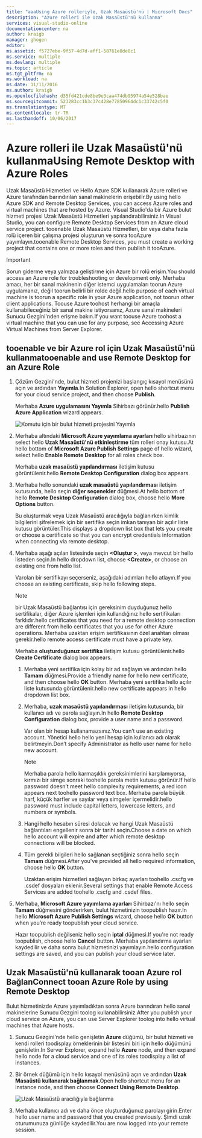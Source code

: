 ```yaml
---
title: "aaaUsing Azure rolleriyle, Uzak Masaüstü'nü | Microsoft Docs"
description: "Azure rolleri ile Uzak Masaüstü'nü kullanma"
services: visual-studio-online
documentationcenter: na
author: kraigb
manager: ghogen
editor: 
ms.assetid: f5727ebe-9f57-4d7d-aff1-58761e8de8c1
ms.service: multiple
ms.devlang: multiple
ms.topic: article
ms.tgt_pltfrm: na
ms.workload: na
ms.date: 11/11/2016
ms.author: kraigb
ms.openlocfilehash: d35fd421cde8be9e3caa474db95974a54e528bae
ms.sourcegitcommit: 523283cc1b3c37c428e77850964dc1c33742c5f0
ms.translationtype: MT
ms.contentlocale: tr-TR
ms.lasthandoff: 10/06/2017
---
```

# <a name="using-remote-desktop-with-azure-roles"></a><span data-ttu-id="ab6e9-103">Azure rolleri ile Uzak Masaüstü'nü kullanma</span><span class="sxs-lookup"><span data-stu-id="ab6e9-103">Using Remote Desktop with Azure Roles</span></span>
<span data-ttu-id="ab6e9-104">Uzak Masaüstü Hizmetleri ve Hello Azure SDK kullanarak Azure rolleri ve Azure tarafından barındırılan sanal makinelerin erişebilir.</span><span class="sxs-lookup"><span data-stu-id="ab6e9-104">By using hello Azure SDK and Remote Desktop Services, you can access Azure roles and virtual machines that are hosted by Azure.</span></span> <span data-ttu-id="ab6e9-105">Visual Studio'da bir Azure bulut hizmeti projesi Uzak Masaüstü Hizmetleri yapılandırabilirsiniz.</span><span class="sxs-lookup"><span data-stu-id="ab6e9-105">In Visual Studio, you can configure Remote Desktop Services from an Azure cloud service project.</span></span> <span data-ttu-id="ab6e9-106">tooenable Uzak Masaüstü Hizmetleri, bir veya daha fazla rolü içeren bir çalışma projesi oluşturun ve sonra tooAzure yayımlayın.</span><span class="sxs-lookup"><span data-stu-id="ab6e9-106">tooenable Remote Desktop Services, you must create a working project that contains one or more roles and then publish it tooAzure.</span></span>

> [!IMPORTANT]
> <span data-ttu-id="ab6e9-107">Sorun giderme veya yalnızca geliştirme için Azure bir rolü erişim.</span><span class="sxs-lookup"><span data-stu-id="ab6e9-107">You should access an Azure role for troubleshooting or development only.</span></span> <span data-ttu-id="ab6e9-108">Merhaba amacı, her bir sanal makinenin diğer istemci uygulamaları toorun Azure uygulamanız, değil toorun belirli bir rolde değil.</span><span class="sxs-lookup"><span data-stu-id="ab6e9-108">hello purpose of each virtual machine is toorun a specific role in your Azure application, not toorun other client applications.</span></span> <span data-ttu-id="ab6e9-109">Toouse Azure toohost herhangi bir amaçla kullanabileceğiniz bir sanal makine istiyorsanız, Azure sanal makineleri Sunucu Gezgini'nden erişme bakın.</span><span class="sxs-lookup"><span data-stu-id="ab6e9-109">If you want toouse Azure toohost a virtual machine that you can use for any purpose, see Accessing Azure Virtual Machines from Server Explorer.</span></span>
> 
> 

## <a name="tooenable-and-use-remote-desktop-for-an-azure-role"></a><span data-ttu-id="ab6e9-110">tooenable ve bir Azure rol için Uzak Masaüstü'nü kullanma</span><span class="sxs-lookup"><span data-stu-id="ab6e9-110">tooenable and use Remote Desktop for an Azure Role</span></span>
1. <span data-ttu-id="ab6e9-111">Çözüm Gezgini'nde, bulut hizmeti projenizi başlangıç kısayol menüsünü açın ve ardından **Yayımla**.</span><span class="sxs-lookup"><span data-stu-id="ab6e9-111">In Solution Explorer, open hello shortcut menu for your cloud service project, and then choose **Publish**.</span></span>
   
    <span data-ttu-id="ab6e9-112">Merhaba **Azure uygulamasını Yayımla** Sihirbazı görünür.</span><span class="sxs-lookup"><span data-stu-id="ab6e9-112">hello **Publish Azure Application** wizard appears.</span></span>
   
    ![Komutu için bir bulut hizmeti projesini Yayımla](./media/vs-azure-tools-remote-desktop-roles/IC799161.png)
2. <span data-ttu-id="ab6e9-114">Merhaba altındaki **Microsoft Azure yayımlama ayarları** hello sihirbazının select hello **Uzak Masaüstü'nü etkinleştirme** tüm rolleri onay kutusu.</span><span class="sxs-lookup"><span data-stu-id="ab6e9-114">At hello bottom of **Microsoft Azure Publish Settings** page of hello wizard, select hello **Enable Remote Desktop** for all roles check box.</span></span> 
   
    <span data-ttu-id="ab6e9-115">Merhaba **uzak masaüstü yapılandırması** iletişim kutusu görüntülenir.</span><span class="sxs-lookup"><span data-stu-id="ab6e9-115">hello **Remote Desktop Configuration** dialog box appears.</span></span>
3. <span data-ttu-id="ab6e9-116">Merhaba hello sonundaki **uzak masaüstü yapılandırması** iletişim kutusunda, hello seçin **diğer seçenekler** düğmesi.</span><span class="sxs-lookup"><span data-stu-id="ab6e9-116">At hello bottom of hello **Remote Desktop Configuration** dialog box, choose hello **More Options** button.</span></span> 
   
    <span data-ttu-id="ab6e9-117">Bu oluşturmak veya Uzak Masaüstü aracılığıyla bağlanırken kimlik bilgilerini şifrelemek için bir sertifika seçin imkan tanıyan bir açılır liste kutusu görüntüler.</span><span class="sxs-lookup"><span data-stu-id="ab6e9-117">This displays a dropdown list box that lets you create or choose a certificate so that you can encrypt credentials information when connecting via remote desktop.</span></span>
4. <span data-ttu-id="ab6e9-118">Merhaba aşağı açılan listesinde seçin  **&lt;Oluştur >**, veya mevcut bir hello listeden seçin.</span><span class="sxs-lookup"><span data-stu-id="ab6e9-118">In hello dropdown list, choose **&lt;Create>**, or choose an existing one from hello list.</span></span> 
   
    <span data-ttu-id="ab6e9-119">Varolan bir sertifikayı seçerseniz, aşağıdaki adımları hello atlayın.</span><span class="sxs-lookup"><span data-stu-id="ab6e9-119">If you choose an existing certificate, skip hello following steps.</span></span>
   
   > [!NOTE]
   > <span data-ttu-id="ab6e9-120">bir Uzak Masaüstü bağlantısı için gereksinim duyduğunuz hello sertifikalar, diğer Azure işlemleri için kullandığınız hello sertifikaları farklıdır.</span><span class="sxs-lookup"><span data-stu-id="ab6e9-120">hello certificates that you need for a remote desktop connection are different from hello certificates that you use for other Azure operations.</span></span> <span data-ttu-id="ab6e9-121">Merhaba uzaktan erişim sertifikasının özel anahtarı olması gerekir.</span><span class="sxs-lookup"><span data-stu-id="ab6e9-121">hello remote access certificate must have a private key.</span></span>
   > 
   > 
   
    <span data-ttu-id="ab6e9-122">Merhaba **oluşturduğunuz sertifika** iletişim kutusu görüntülenir.</span><span class="sxs-lookup"><span data-stu-id="ab6e9-122">hello **Create Certificate** dialog box appears.</span></span>
   
   1. <span data-ttu-id="ab6e9-123">Merhaba yeni sertifika için kolay bir ad sağlayın ve ardından hello **Tamam** düğmesi.</span><span class="sxs-lookup"><span data-stu-id="ab6e9-123">Provide a friendly name for hello new certificate, and then choose hello **OK** button.</span></span> <span data-ttu-id="ab6e9-124">Merhaba yeni sertifika hello açılır liste kutusunda görüntülenir.</span><span class="sxs-lookup"><span data-stu-id="ab6e9-124">hello new certificate appears in hello dropdown list box.</span></span>
   2. <span data-ttu-id="ab6e9-125">Merhaba, **uzak masaüstü yapılandırması** iletişim kutusunda, bir kullanıcı adı ve parola sağlayın.</span><span class="sxs-lookup"><span data-stu-id="ab6e9-125">In hello **Remote Desktop Configuration** dialog box, provide a user name and a password.</span></span>
      
       <span data-ttu-id="ab6e9-126">Var olan bir hesap kullanamazsınız.</span><span class="sxs-lookup"><span data-stu-id="ab6e9-126">You can’t use an existing account.</span></span> <span data-ttu-id="ab6e9-127">Yönetici hello hello yeni hesap için kullanıcı adı olarak belirtmeyin.</span><span class="sxs-lookup"><span data-stu-id="ab6e9-127">Don’t specify Administrator as hello user name for hello new account.</span></span>
      
      > [!NOTE]
      > <span data-ttu-id="ab6e9-128">Merhaba parola hello karmaşıklık gereksinimlerini karşılamıyorsa, kırmızı bir simge sonraki toohello parola metin kutusu görünür.</span><span class="sxs-lookup"><span data-stu-id="ab6e9-128">If hello password doesn’t meet hello complexity requirements, a red icon appears next toohello password text box.</span></span> <span data-ttu-id="ab6e9-129">Merhaba parola büyük harf, küçük harfler ve sayılar veya simgeler içermelidir.</span><span class="sxs-lookup"><span data-stu-id="ab6e9-129">hello password must include capital letters, lowercase letters, and numbers or symbols.</span></span>
      > 
      > 
   3. <span data-ttu-id="ab6e9-130">Hangi hello hesabın süresi dolacak ve hangi Uzak Masaüstü bağlantıları engellenir sonra bir tarihi seçin.</span><span class="sxs-lookup"><span data-stu-id="ab6e9-130">Choose a date on which hello account will expire and after which remote desktop connections will be blocked.</span></span>
   4. <span data-ttu-id="ab6e9-131">Tüm gerekli bilgileri hello sağlanan seçtiğiniz sonra hello seçin **Tamam** düğmesi.</span><span class="sxs-lookup"><span data-stu-id="ab6e9-131">After you've provided all hello required information, choose hello **OK** button.</span></span>
      
       <span data-ttu-id="ab6e9-132">Uzaktan erişim hizmetleri sağlayan birkaç ayarları toohello .cscfg ve .csdef dosyaları eklenir.</span><span class="sxs-lookup"><span data-stu-id="ab6e9-132">Several settings that enable Remote Access Services are added toohello .cscfg and .csdef files.</span></span>
5. <span data-ttu-id="ab6e9-133">Merhaba, **Microsoft Azure yayımlama ayarları** Sihirbazı'nı hello seçin **Tamam** düğmesini gönderirken, bulut hizmetinizin toopublish hazır.</span><span class="sxs-lookup"><span data-stu-id="ab6e9-133">In hello **Microsoft Azure Publish Settings** wizard, choose hello **OK** button when you’re ready toopublish your cloud service.</span></span>
   
    <span data-ttu-id="ab6e9-134">Hazır toopublish değilseniz hello seçin **iptal** düğmesi.</span><span class="sxs-lookup"><span data-stu-id="ab6e9-134">If you're not ready toopublish, choose hello **Cancel** button.</span></span> <span data-ttu-id="ab6e9-135">Merhaba yapılandırma ayarları kaydedilir ve daha sonra bulut hizmetinizi yayımlayın.</span><span class="sxs-lookup"><span data-stu-id="ab6e9-135">hello configuration settings are saved, and you can publish your cloud service later.</span></span>

## <a name="connect-tooan-azure-role-by-using-remote-desktop"></a><span data-ttu-id="ab6e9-136">Uzak Masaüstü'nü kullanarak tooan Azure rol Bağlan</span><span class="sxs-lookup"><span data-stu-id="ab6e9-136">Connect tooan Azure Role by using Remote Desktop</span></span>
<span data-ttu-id="ab6e9-137">Bulut hizmetinizde Azure yayımladıktan sonra Azure barındıran hello sanal makinelerine Sunucu Gezgini toolog kullanabilirsiniz.</span><span class="sxs-lookup"><span data-stu-id="ab6e9-137">After you publish your cloud service on Azure, you can use Server Explorer toolog into hello virtual machines that Azure hosts.</span></span> 

1. <span data-ttu-id="ab6e9-138">Sunucu Gezgini'nde hello genişletin **Azure** düğümü, bir bulut hizmeti ve kendi rolleri toodisplay örneklerinin bir listesini biri için hello düğümünü genişletin.</span><span class="sxs-lookup"><span data-stu-id="ab6e9-138">In Server Explorer, expand hello **Azure** node, and then expand hello node for a cloud service and one of its roles toodisplay a list of instances.</span></span>
2. <span data-ttu-id="ab6e9-139">Bir örnek düğümü için hello kısayol menüsünü açın ve ardından **Uzak Masaüstü kullanarak bağlanmak**.</span><span class="sxs-lookup"><span data-stu-id="ab6e9-139">Open hello shortcut menu for an instance node, and then choose **Connect Using Remote Desktop**.</span></span>
   
    ![Uzak Masaüstü aracılığıyla bağlanma](./media/vs-azure-tools-remote-desktop-roles/IC799162.png)
3. <span data-ttu-id="ab6e9-141">Merhaba kullanıcı adı ve daha önce oluşturduğunuz parolayı girin.</span><span class="sxs-lookup"><span data-stu-id="ab6e9-141">Enter hello user name and password that you created previously.</span></span> <span data-ttu-id="ab6e9-142">Şimdi uzak oturumunuza günlüğe kaydedilir.</span><span class="sxs-lookup"><span data-stu-id="ab6e9-142">You are now logged into your remote session.</span></span>

